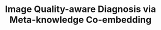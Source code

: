 ---
title: "Image Quality-aware Diagnosis via Meta-knowledge Co-embedding"
authors: "Haoxuan Che, Siyu Chen, Hao Chen"
pub_date: "2023-06-19" #Date of publication. Change from Biorxiv date to Journal date once accepted
image: "/static/img/pub/2023_iqad.png" 
conf: 
  - name: "CVPR" 
    url: "https://openaccess.thecvf.com/content/CVPR2023/papers/Che_Image_Quality-Aware_Diagnosis_via_Meta-Knowledge_Co-Embedding_CVPR_2023_paper.pdf"
github:
  - url: "chehx/MKCNet"
---